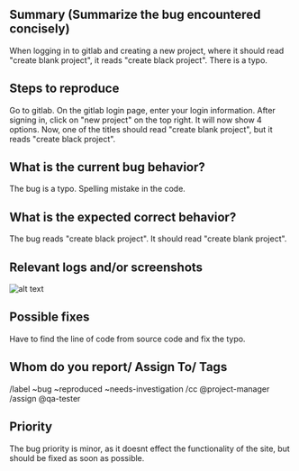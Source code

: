 
## Summary (Summarize the bug encountered concisely)
When logging in to gitlab and creating a new project, where it should read "create blank project", it reads "create black project". There is a typo. 


## Steps to reproduce     
Go to gitlab. On the gitlab login page, enter your login information. After signing in, click on "new project" on the top right. It will now show 4 options. Now, one of the titles should read "create blank project", but it reads "create black project". 
   

## What is the current bug behavior?
The bug is a typo. Spelling mistake in the code. 
     

## What is the expected correct behavior?
The bug reads "create black project". It should read "create blank project".

     
## Relevant logs and/or screenshots
![alt text](image.png)
      

## Possible fixes
Have to find the line of code from source code and fix the typo. 


## Whom do you report/ Assign To/ Tags
 /label ~bug ~reproduced ~needs-investigation 
      /cc @project-manager 
      /assign @qa-tester


## Priority
The bug priority is minor, as it doesnt effect the functionality of the site, but should be fixed as soon as possible. 
      
